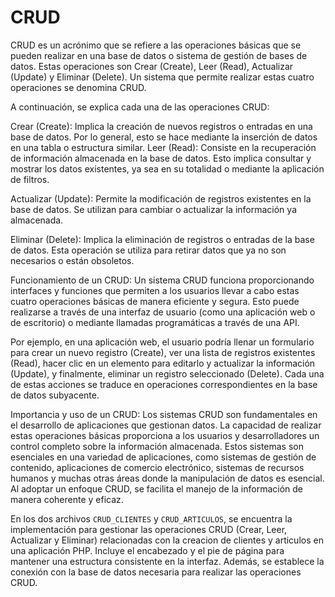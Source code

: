 # CRUD
CRUD es un acrónimo que se refiere a las operaciones básicas que se pueden realizar en una base de datos o sistema de gestión de bases de datos. Estas operaciones son Crear (Create), Leer (Read), Actualizar (Update) y Eliminar (Delete). Un sistema que permite realizar estas cuatro operaciones se denomina CRUD.

A continuación, se explica cada una de las operaciones CRUD:

Crear (Create): Implica la creación de nuevos registros o entradas en una base de datos. Por lo general, esto se hace mediante la inserción de datos en una tabla o estructura similar.
Leer (Read): Consiste en la recuperación de información almacenada en la base de datos. Esto implica consultar y mostrar los datos existentes, ya sea en su totalidad o mediante la aplicación de filtros.

Actualizar (Update): Permite la modificación de registros existentes en la base de datos. Se utilizan para cambiar o actualizar la información ya almacenada.

Eliminar (Delete): Implica la eliminación de registros o entradas de la base de datos. Esta operación se utiliza para retirar datos que ya no son necesarios o están obsoletos.

Funcionamiento de un CRUD:
Un sistema CRUD funciona proporcionando interfaces y funciones que permiten a los usuarios llevar a cabo estas cuatro operaciones básicas de manera eficiente y segura. Esto puede realizarse a través de una interfaz de usuario (como una aplicación web o de escritorio) o mediante llamadas programáticas a través de una API.

Por ejemplo, en una aplicación web, el usuario podría llenar un formulario para crear un nuevo registro (Create), ver una lista de registros existentes (Read), hacer clic en un elemento para editarlo y actualizar la información (Update), y finalmente, eliminar un registro seleccionado (Delete). Cada una de estas acciones se traduce en operaciones correspondientes en la base de datos subyacente.

Importancia y uso de un CRUD:
Los sistemas CRUD son fundamentales en el desarrollo de aplicaciones que gestionan datos. La capacidad de realizar estas operaciones básicas proporciona a los usuarios y desarrolladores un control completo sobre la información almacenada. Estos sistemas son esenciales en una variedad de aplicaciones, como sistemas de gestión de contenido, aplicaciones de comercio electrónico, sistemas de recursos humanos y muchas otras áreas donde la manipulación de datos es esencial. Al adoptar un enfoque CRUD, se facilita el manejo de la información de manera coherente y eficaz.



En los dos archivos `CRUD_CLIENTES` y `CRUD_ARTICULOS`, se encuentra la implementación para gestionar las operaciones CRUD (Crear, Leer, Actualizar y Eliminar) relacionadas con la creacion de clientes y articulos en una aplicación PHP. Incluye el encabezado y el pie de página para mantener una estructura consistente en la interfaz. Además, se establece la conexión con la base de datos necesaria para realizar las operaciones CRUD.
